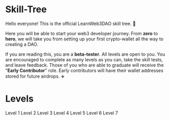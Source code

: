# Skill-Tree





Hello everyone! This is the official LearnWeb3DAO skill tree. 🌴

Here you will be able to start your web3 developer journey. From **zero** to **hero**, we will take you from setting up your first crypto-wallet all the way to creating a DAO. 

If you are reading this, you are a **beta-tester**. All levels are open to you. You are encouraged to complete as many levels as you can, take the skill tests, and leave feedback. Those of you who are able to graduate will receive the "**Early Contributor**" role. Early contributors will have their wallet addresses stored for future airdrops. ✈️

# Levels

Level 1 
Level 2
Level 3
Level 4
Level 5
Level 6
Level 7
